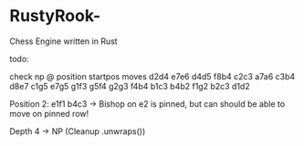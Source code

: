 # RustyRook-
Chess Engine written in Rust


todo: 

check np
@
position startpos moves d2d4 e7e6 d4d5 f8b4 c2c3 a7a6 c3b4 d8e7 c1g5 e7g5 g1f3 g5f4 g2g3 f4b4 b1c3 b4b2 f1g2 b2c3 d1d2

Position 2: 
e1f1 b4c3 -> Bishop on e2 is pinned, but can should be able to move on pinned row!

Depth 4 -> NP (Cleanup .unwraps())